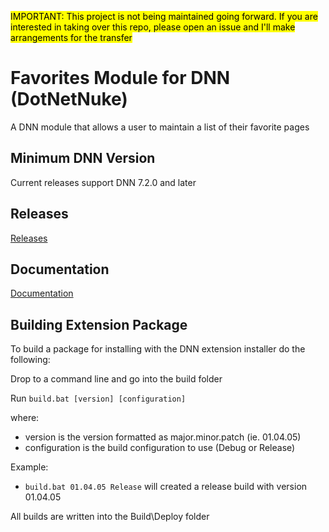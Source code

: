 <mark>IMPORTANT: This project is not being maintained going forward. If you are interested in taking over this repo, please open an issue and I'll make arrangements for the transfer</mark>

# Favorites Module for DNN (DotNetNuke)

A DNN module that allows a user to maintain a list of their favorite pages

## Minimum DNN Version

Current releases support DNN 7.2.0 and later

## Releases

[Releases](https://github.com/redtempo/dnnstuff.favorites/releases)

## Documentation

[Documentation](https://redtempo.github.io/dnnstuff.favorites/)

## Building Extension Package

To build a package for installing with the DNN extension installer do the following:

Drop to a command line and go into the build folder

Run `build.bat [version] [configuration]`

where:

* version is the version formatted as major.minor.patch (ie. 01.04.05)
* configuration is the build configuration to use (Debug or Release)

Example:

* `build.bat 01.04.05 Release` will created a release build with version 01.04.05

All builds are written into the Build\Deploy folder
